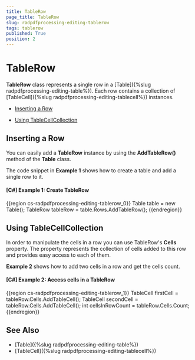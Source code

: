 ```yaml
---
title: TableRow
page_title: TableRow
slug: radpdfprocessing-editing-tablerow
tags: tablerow
published: True
position: 2
---
```


# TableRow



__TableRow__ class represents a single row in a [Table]({%slug radpdfprocessing-editing-table%}). Each row contains a collection of [TableCell]({%slug radpdfprocessing-editing-tablecell%}) instances.
      

* [Inserting a Row](#inserting-a-row-)

* [Using TableCellCollection](#using-tablecellcollection)

## Inserting a Row 

You can easily add a __TableRow__ instance by using the __AddTableRow()__ method of the __Table__ class.
        

The code snippet in __Example 1__ shows how to create a table and add a single row to it.
        

#### __[C#] Example 1: Create TableRow__

{{region cs-radpdfprocessing-editing-tablerow_0}}
	Table table = new Table();
	TableRow tableRow = table.Rows.AddTableRow();
{{endregion}}



## Using TableCellCollection

In order to manipulate the cells in a row you can use TableRow's __Cells__ property. The property represents the collection of cells added to this row and provides easy access to each of them.
        

__Example 2__ shows how to add two cells in a row and get the cells count.
        

#### __[C#] Example 2: Access cells in a TableRow__

{{region cs-radpdfprocessing-editing-tablerow_1}}
	TableCell firstCell = tableRow.Cells.AddTableCell();
	TableCell secondCell = tableRow.Cells.AddTableCell();
	int cellsInRowCount = tableRow.Cells.Count;
{{endregion}}



## See Also

 * [Table]({%slug radpdfprocessing-editing-table%})
 * [TableCell]({%slug radpdfprocessing-editing-tablecell%})
